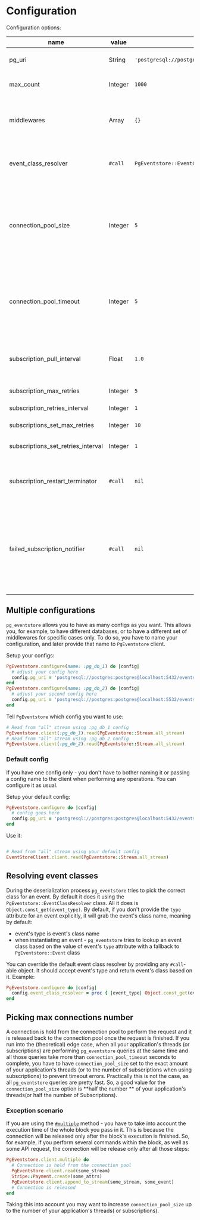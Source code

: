 # Configuration

Configuration options:

| name                               | value   | default value                                                | description                                                                                                                                                                                                                                                                                                            |
|------------------------------------|---------|--------------------------------------------------------------|------------------------------------------------------------------------------------------------------------------------------------------------------------------------------------------------------------------------------------------------------------------------------------------------------------------------|
| pg_uri                             | String  | `'postgresql://postgres:postgres@localhost:5432/eventstore'` | PostgreSQL connection string. See PostgreSQL [docs](https://www.postgresql.org/docs/current/libpq-connect.html#LIBPQ-CONNSTRING-URIS) for more information.                                                                                                                                                            |
| max_count                          | Integer | `1000`                                                       | Number of events to return in one response when reading from a stream.                                                                                                                                                                                                                                                 |
| middlewares                        | Array   | `{}`                                                         | A hash where a key is a name of your middleware and value is an object that respond to `#serialize` and `#deserialize` methods. See [**Writing middleware**](writing_middleware.md) chapter.                                                                                                                           |
| event_class_resolver               | `#call` | `PgEventstore::EventClassResolver.new`                       | A `#call`-able object that accepts a string and returns an event's class. See **Resolving events classes** chapter bellow for more info.                                                                                                                                                                               |
| connection_pool_size               | Integer | `5`                                                          | Max number of connections per ruby process. It must equal the number of threads of your application. When using subscriptions it is recommended to set it to the number of subscriptions divided by two or greater. See [**Picking max connections number**](#picking-max-connections-number) chapter of this section. |
| connection_pool_timeout            | Integer | `5`                                                          | Time in seconds to wait for a connection in the pool to be released. If no connections are available during this time - `ConnectionPool::TimeoutError` will be raised. See `connection_pool` gem [docs](https://github.com/mperham/connection_pool#usage) for more info.                                               |
| subscription_pull_interval         | Float   | `1.0`                                                        | How often to pull new subscription events in seconds. The minimum meaningful value is `0.2`. Values less than `0.2` will act as it is `0.2`.                                                                                                                                                                           |
| subscription_max_retries           | Integer | `5`                                                          | Max number of retries of failed subscription.                                                                                                                                                                                                                                                                          |
| subscription_retries_interval      | Integer | `1`                                                          | Interval in seconds between retries of failed subscriptions.                                                                                                                                                                                                                                                           |
| subscriptions_set_max_retries      | Integer | `10`                                                         | Max number of retries for failed subscription sets.                                                                                                                                                                                                                                                                    |
| subscriptions_set_retries_interval | Integer | `1`                                                          | Interval in seconds between retries of failed subscription sets.                                                                                                                                                                                                                                                       |
| subscription_restart_terminator    | `#call` | `nil`                                                        | A callable object that accepts `PgEventstore::Subscription` object to determine whether restarts should be stopped(true - stops restarts, false - continues restarts).                                                                                                                                                 |
| failed_subscription_notifier       | `#call` | `nil`                                                        | A callable object which is invoked with `PgEventstore::Subscription` instance and error instance after the related subscription died due to error and no longer can be automatically restarted due to max retries number reached. You can use this hook to send a notification about failed subscription.              |

## Multiple configurations

`pg_eventstore` allows you to have as many configs as you want. This allows you, for example, to have different
databases, or to have a different set of middlewares for specific cases only. To do so, you have to name your
configuration, and later provide that name to `PgEventstore` client.

Setup your configs:

```ruby
PgEventstore.configure(name: :pg_db_1) do |config|
  # adjust your config here
  config.pg_uri = 'postgresql://postgres:postgres@localhost:5432/eventstore'
end
PgEventstore.configure(name: :pg_db_2) do |config|
  # adjust your second config here
  config.pg_uri = 'postgresql://postgres:postgres@localhost:5532/eventstore'
end
```

Tell `PgEventstore` which config you want to use:

```ruby
# Read from "all" stream using :pg_db_1 config
PgEventstore.client(:pg_db_1).read(PgEventstore::Stream.all_stream)
# Read from "all" stream using :pg_db_2 config
PgEventstore.client(:pg_db_2).read(PgEventstore::Stream.all_stream)
```

### Default config

If you have one config only - you don't have to bother naming it or passing a config name to the client when performing
any operations. You can configure it as usual.

Setup your default config:

```ruby
PgEventstore.configure do |config|
  # config goes here
  config.pg_uri = 'postgresql://postgres:postgres@localhost:5432/eventstore'
end
```

Use it:

```ruby

# Read from "all" stream using your default config
EventStoreClient.client.read(PgEventstore::Stream.all_stream)
```

## Resolving event classes

During the deserialization process `pg_eventstore` tries to pick the correct class for an event. By default it does it
using the `PgEventstore::EventClassResolver` class. All it does is `Object.const_get(event_type)`. By default, if you
don't provide the `type` attribute for an event explicitly, it will grab the event's class name, meaning by default:

- event's type is event's class name
- when instantiating an event - `pg_eventstore` tries to lookup an event class based on the value of event's `type`
  attribute with a fallback to `PgEventstore::Event` class

You can override the default event class resolver by providing any `#call`-able object. It should accept event's type
and return event's class based on it. Example:

```ruby
PgEventstore.configure do |config|
  config.event_class_resolver = proc { |event_type| Object.const_get(event_type.gsub('Foo', 'Bar')) rescue PgEventstore::Event }
end
```

## Picking max connections number

A connection is hold from the connection pool to perform the request and it is released back to the connection pool once
the request is finished. If you run into the (theoretical) edge case, when all your application's threads (or
subscriptions) are performing `pg_eventstore` queries at the same time and all those queries take more
than `connection_pool_timeout` seconds to complete, you have to have `connection_pool_size` set to the exact amount of
your application's threads (or to the number of subscriptions when using subscriptions) to prevent timeout errors.
Practically this is not the case, as all `pg_eventstore` queries are pretty fast. So, a good value for
the `connection_pool_size` option is **half the number ** of your application's threads(or half the number of
Subscriptions).

### Exception scenario

If you are using the [`#multiple`](multiple_commands.md) method - you have to take into account the execution time of
the whole block you pass in it. This is because the connection will be released only after the block's execution is
finished. So, for example, if you perform several commands within the block, as well as some API request, the connection
will be release only after all those steps:

```ruby
PgEventstore.client.multiple do
  # Connection is hold from the connection pool
  PgEventstore.client.read(some_stream)
  Stripe::Payment.create(some_attrs)
  PgEventstore.client.append_to_stream(some_stream, some_event)
  # Connection is released
end
```

Taking this into account you may want to increase `connection_pool_size` up to the number of your application's threads(
or subscriptions).
